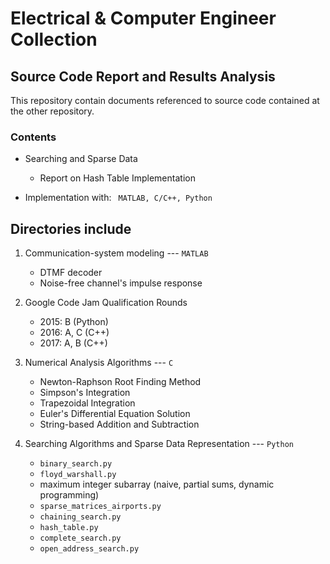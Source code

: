 # Electrical & Computer Engineer Collection 

## Source Code Report and Results Analysis

This repository contain documents referenced to source code contained at the other repository.

### Contents 

- Searching and Sparse Data
    - Report on Hash Table Implementation

- Implementation with: ` MATLAB, C/C++, Python`

## Directories include 

1. Communication-system modeling --- `MATLAB`
    - DTMF decoder 
    - Noise-free channel's impulse response

2. Google Code Jam Qualification Rounds 
    - 2015: B (Python)
    - 2016: A, C (C++)
    - 2017: A, B (C++)  

3. Numerical Analysis Algorithms --- `C`
    - Newton-Raphson Root Finding Method 
    - Simpson's Integration
    - Trapezoidal Integration 
    - Euler's Differential Equation Solution
    - String-based Addition and Subtraction

4. Searching Algorithms and Sparse Data Representation --- `Python`
    - `binary_search.py`
    - `floyd_warshall.py`
    - maximum integer subarray (naive, partial sums, dynamic programming)        
    - `sparse_matrices_airports.py`
    - `chaining_search.py`
    - `hash_table.py`                 
    - `complete_search.py` 
    - `open_address_search.py`
